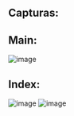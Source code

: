 ## Capturas:

## Main:

![image](https://github.com/user-attachments/assets/da8c8324-a684-4d12-9822-4fa34fd4e771)
## Index:

![image](https://github.com/user-attachments/assets/13ea32fc-54e0-40b9-8a23-6cfefff3c716)
![image](https://github.com/user-attachments/assets/d25a7708-e764-4074-872c-0543e2a5e7f6)
